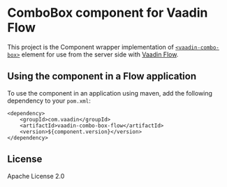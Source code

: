 # ComboBox component for Vaadin Flow

This project is the Component wrapper implementation of [`<vaadin-combo-box>`](https://github.com/vaadin/web-components/tree/main/packages/combo-box) element
for use from the server side with [Vaadin Flow](https://github.com/vaadin/flow).

## Using the component in a Flow application

To use the component in an application using maven,
add the following dependency to your `pom.xml`:
```
<dependency>
    <groupId>com.vaadin</groupId>
    <artifactId>vaadin-combo-box-flow</artifactId>
    <version>${component.version}</version>
</dependency>
```

## License

Apache License 2.0
